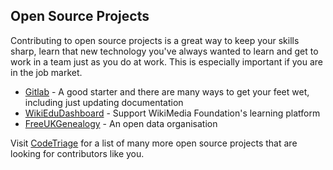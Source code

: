 ## Open Source Projects
Contributing to open source projects is a great way to keep your skills sharp, learn that new technology you've always wanted to learn and get to work in a team just as you do at work. This is especially important if you are in the job market.

- [Gitlab](https://about.gitlab.com/community/contribute/) - A good starter and there are many ways to get your feet wet, including just updating documentation
- [WikiEduDashboard](https://github.com/WikiEducationFoundation/WikiEduDashboard) - Support WikiMedia Foundation's learning platform
- [FreeUKGenealogy](https://www.freeukgenealogy.org.uk/about/volunteer/tech-volunteering-opportunities/) - An open data organisation

Visit [CodeTriage](https://www.codetriage.com/) for a list of many more open source projects that are looking for contributors like you.
